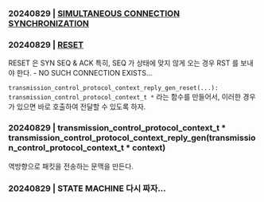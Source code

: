 ### 20240829 | [SIMULTANEOUS CONNECTION SYNCHRONIZATION](https://github.com/SnorlaxBio/dev/blob/main/RFC/RFC9293/FunctionalSpecification.md#3-functional-specification)
### 20240829 | [RESET](https://github.com/SnorlaxBio/dev/blob/main/RFC/RFC9293/FunctionalSpecification.md#3-functional-specification)

RESET 은 SYN SEQ & ACK 특히, SEQ 가 상태에 맞지 않게 오는 경우 RST 를 보내야 한다. - NO SUCH CONNECTION EXISTS...

`transmission_control_protocol_context_reply_gen_reset(...): transmission_control_protocol_context_t *` 라는 함수를 만들어서, 이러한 경우가 있으면 바로 호출하여 전달할 수 있도록 하자.

### 20240829 | transmission_control_protocol_context_t * transmission_control_protocol_context_reply_gen(transmission_control_protocol_context_t * context)

역방향으로 패킷을 전송하는 문맥을 만든다.

### 20240829 | STATE MACHINE 다시 짜자... 
